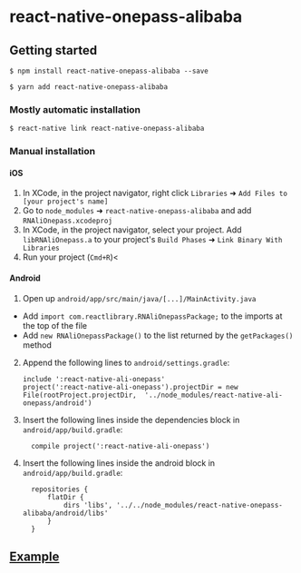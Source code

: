 
# react-native-onepass-alibaba

## Getting started

`$ npm install react-native-onepass-alibaba --save`

`$ yarn add react-native-onepass-alibaba`

### Mostly automatic installation

`$ react-native link react-native-onepass-alibaba`

### Manual installation


#### iOS

1. In XCode, in the project navigator, right click `Libraries` ➜ `Add Files to [your project's name]`
2. Go to `node_modules` ➜ `react-native-onepass-alibaba` and add `RNAliOnepass.xcodeproj`
3. In XCode, in the project navigator, select your project. Add `libRNAliOnepass.a` to your project's `Build Phases` ➜ `Link Binary With Libraries`
4. Run your project (`Cmd+R`)<

#### Android

1. Open up `android/app/src/main/java/[...]/MainActivity.java`
  - Add `import com.reactlibrary.RNAliOnepassPackage;` to the imports at the top of the file
  - Add `new RNAliOnepassPackage()` to the list returned by the `getPackages()` method
2. Append the following lines to `android/settings.gradle`:
  	```
  	include ':react-native-ali-onepass'
  	project(':react-native-ali-onepass').projectDir = new File(rootProject.projectDir, 	'../node_modules/react-native-ali-onepass/android')
  	```
3. Insert the following lines inside the dependencies block in `android/app/build.gradle`:
  	```
      compile project(':react-native-ali-onepass')
  	```
4. Insert the following lines inside the android block in `android/app/build.gradle`:
  	```
      repositories {
          flatDir {
              dirs 'libs', '../../node_modules/react-native-onepass-alibaba/android/libs'
          }
      }
  	```

## [Example](https://github.com/yoonzm/react-native-ali-onepass/blob/master/example/App.js)

